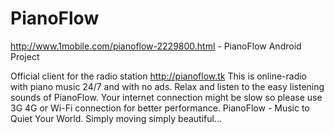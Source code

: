PianoFlow
=========

http://www.1mobile.com/pianoflow-2229800.html - PianoFlow Android Project

Official client for the radio station http://pianoflow.tk
This is online-radio with piano music 24/7 and with no ads. Relax and listen to the easy listening sounds of PianoFlow.
Your internet connection might be slow so please use 3G 4G or Wi-Fi connection for better performance.
PianoFlow - Music to Quiet Your World. Simply moving simply beautiful...
